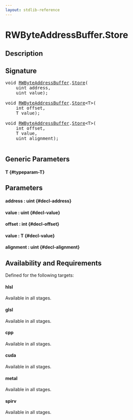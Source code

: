 ```yaml
---
layout: stdlib-reference
---
```


# RWByteAddressBuffer\.Store

## Description





## Signature 

<pre>
<span class="code_keyword">void</span> <a href="/stdlib-reference/types/RWByteAddressBuffer/index" class="code_type">RWByteAddressBuffer</a>.<a href="/stdlib-reference/types/RWByteAddressBuffer/Store">Store</a>(
    <span class="code_keyword">uint</span> <span class='code_param'>address</span>,
    <span class="code_keyword">uint</span> <span class='code_param'>value</span>);

<span class="code_keyword">void</span> <a href="/stdlib-reference/types/RWByteAddressBuffer/index" class="code_type">RWByteAddressBuffer</a>.<a href="/stdlib-reference/types/RWByteAddressBuffer/Store">Store</a>&lt;<span class="code_type">T</span>&gt;(
    <span class="code_keyword">int</span> <span class='code_param'>offset</span>,
    <span class="code_type">T</span> <span class='code_param'>value</span>);

<span class="code_keyword">void</span> <a href="/stdlib-reference/types/RWByteAddressBuffer/index" class="code_type">RWByteAddressBuffer</a>.<a href="/stdlib-reference/types/RWByteAddressBuffer/Store">Store</a>&lt;<span class="code_type">T</span>&gt;(
    <span class="code_keyword">int</span> <span class='code_param'>offset</span>,
    <span class="code_type">T</span> <span class='code_param'>value</span>,
    <span class="code_keyword">uint</span> <span class='code_param'>alignment</span>);

</pre>

## Generic Parameters

#### T {#typeparam-T}

## Parameters

#### address  : uint {#decl-address}
#### value  : uint {#decl-value}
#### offset  : int {#decl-offset}
#### value  : T {#decl-value}
#### alignment  : uint {#decl-alignment}

## Availability and Requirements

Defined for the following targets:

#### hlsl
Available in all stages.

#### glsl
Available in all stages.

#### cpp
Available in all stages.

#### cuda
Available in all stages.

#### metal
Available in all stages.

#### spirv
Available in all stages.



